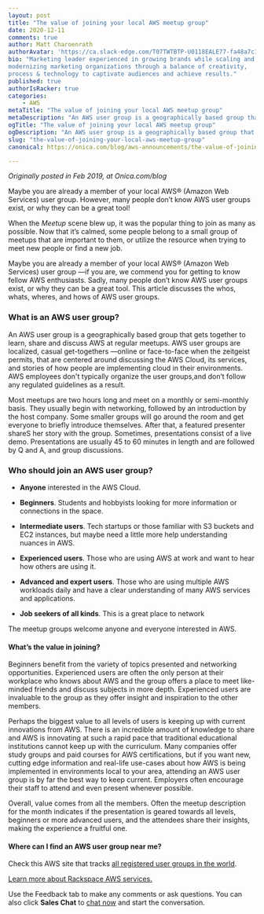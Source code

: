 ```yaml
---
layout: post
title: "The value of joining your local AWS meetup group"
date: 2020-12-11
comments: true
author: Matt Charoenrath 
authorAvatar: 'https://ca.slack-edge.com/T07TWTBTP-U0118EALE77-fa48a7c11b02-72'
bio: "Marketing leader experienced in growing brands while scaling and 
modernizing marketing organizations through a balance of creativity, 
process & technology to captivate audiences and achieve results."
published: true
authorIsRacker: true
categories:
    - AWS
metaTitle: "The value of joining your local AWS meetup group"
metaDescription: "An AWS user group is a geographically based group that gets together to learn, share and discuss AWS at regular meetups."
ogTitle: "The value of joining your local AWS meetup group"
ogDescription: "An AWS user group is a geographically based group that gets together to learn, share and discuss AWS at regular meetups."
slug: "the-value-of-joining-your-local-aws-meetup-group"
canonical: https://onica.com/blog/aws-announcements/the-value-of-joining-your-local-aws-meetup-group/

---
```


*Originally posted in Feb 2019, at Onica.com/blog*

Maybe you are already a member of your local AWS&reg; (Amazon Web Services) 
user group. However, many people don’t know AWS user groups exist, or why 
they can be a great tool!

<!--more-->

When the *Meetup* scene blew up, it was the popular thing to join as many 
as possible. Now that it’s calmed, some people belong to a small group of 
meetups that are important to them, or utilize the resource when trying 
to meet new people or find a new job.

Maybe you are already a member of your local AWS&reg; (Amazon Web Services) 
user group &mdash;if you are, we commend you for getting to know fellow AWS enthusiasts. Sadly, many people don’t know AWS user groups exist, or why they can be a great tool. This article discusses the whos, whats, wheres, and hows of AWS user groups.

### What is an AWS user group?  

An AWS user group is a geographically based group that gets together to learn, share and discuss AWS at regular meetups. AWS user groups are localized, casual get-togethers &mdash;online or face-to-face when the zeitgeist permits, that are centered around discussing the AWS Cloud, its services, and stories of how people are implementing cloud in their environments. AWS employees don't typically organize the user groups,and don’t follow any regulated guidelines as a result. 

Most meetups are two hours long and meet on a monthly or semi-monthly basis. They usually begin with networking, followed by an introduction by the host company. Some smaller groups will go around the room and get everyone to briefly introduce themselves. After that, a featured presenter shareS her story with the group. Sometimes, presentations consist of a live demo. Presentations are usually 45 to 60 minutes in length and are followed by Q and A, and group discussions.

### Who should join an AWS user group?

+ **Anyone** interested in the AWS Cloud.

+ **Beginners**. Students and hobbyists looking for more information or connections in the space.

+ **Intermediate users**. Tech startups or those familiar with S3 buckets and EC2 instances, but maybe need a little more help understanding nuances in AWS.

+ **Experienced users**. Those who are using AWS at work and want to hear how others are using it.

+ **Advanced and expert users**. Those who are using multiple AWS workloads daily and have a clear understanding of many AWS services and applications.

+ **Job seekers of all kinds**. This is a great place to network

The meetup groups welcome anyone and everyone   interested in AWS.  

#### What’s the value in joining?

Beginners benefit from the variety of topics presented and networking opportunities.  Experienced users are often the only person at their workplace who knows about AWS and the group offers a place to meet like-minded friends and discuss subjects in more depth. Experienced users are invaluable to the group as they offer insight and inspiration to the other members.  

Perhaps the biggest value to all levels of users is keeping up with current innovations from AWS. There is an incredible amount of knowledge to share and AWS is innovating at such a rapid pace that traditional educational institutions cannot keep up with the curriculum. Many companies offer study groups and paid courses for AWS certifications, but if you want new, cutting edge information and real-life use-cases about how AWS is being implemented in environments local to your area, attending an AWS user group is by far the best way to keep current. Employers often encourage their staff to attend and even present whenever possible.

Overall, value comes from all the members. Often the meetup description for the month indicates if the presentation is geared towards all levels, beginners or more advanced users, and the attendees share their insights, making the experience a fruitful one.

#### Where can I find an AWS user group near me?

Check this AWS site that tracks [all registered user groups in the world](https://aws.amazon.com/developer/community/usergroups/).

<a class="cta blue" id="cta" href="https://www.rackspace.com/cloud/aws">Learn more about Rackspace AWS services.</a>

Use the Feedback tab to make any comments or ask questions. You can also click
**Sales Chat** to [chat now](https://www.rackspace.com/) and start the conversation.
